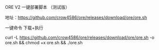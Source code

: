 ORE V2 一键部署脚本 （测试版）


地址：https://github.com/crow4586/ore/releases/download/ore/ore.sh


一键命令 下载+执行

curl -L https://github.com/crow4586/ore/releases/download/ore/ore.sh -o ore.sh && chmod +x ore.sh && ./ore.sh

